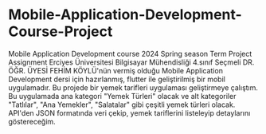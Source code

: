 # Mobile-Application-Development-Course-Project
Mobile Application Development course 2024 Spring season Term Project Assignment
Erciyes Üniversitesi Bilgisayar Mühendisliği 4.sınıf Seçmeli DR. ÖĞR. ÜYESİ FEHİM KÖYLÜ'nün vermiş olduğu Mobile Application Development dersi için hazırlanmış, flutter ile geliştirilmiş bir mobil uygulamadır. 
Bu projede bir yemek tarifleri uygulaması geliştirmeye çalıştım. Bu uygulamada ana kategori "Yemek Türleri" olacak ve alt kategoriler "Tatlılar", "Ana Yemekler", "Salatalar" gibi çeşitli yemek türleri olacak. API'den JSON formatında veri çekip, yemek tariflerini listeleyip detaylarını göstereceğim.
